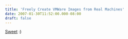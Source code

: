 ```yaml
---
title: 'Freely Create VMWare Images from Real Machines'
date: 2007-01-30T11:52:00.000-08:00
draft: false
---
```


[Sweet](http://digg.com/software/Convert_real_machines_to_VMWare_images_for_Free) :)